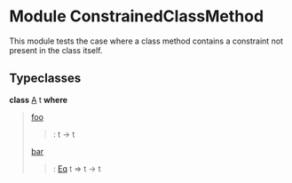 # <a name="module-constrainedclassmethod-95187"></a>Module ConstrainedClassMethod

This module tests the case where a class method contains a constraint
not present in the class itself.

## Typeclasses

<a name="class-constrainedclassmethod-a-35350"></a>**class** [A](#class-constrainedclassmethod-a-35350) t **where**

> <a name="function-constrainedclassmethod-foo-58176"></a>[foo](#function-constrainedclassmethod-foo-58176)
> 
> > : t -\> t
> 
> <a name="function-constrainedclassmethod-bar-13431"></a>[bar](#function-constrainedclassmethod-bar-13431)
> 
> > : [Eq](https://docs.daml.com/daml/stdlib/Prelude.html#class-ghc-classes-eq-21216) t =\> t -\> t
